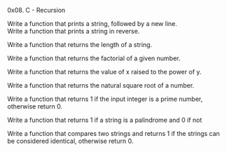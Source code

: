 0x08. C - Recursion

Write a function that prints a string, followed by a new line.
\
Write a function that prints a string in reverse.

Write a function that returns the length of a string.

Write a function that returns the factorial of a given number.

Write a function that returns the value of x raised to the power of y.

Write a function that returns the natural square root of a number.

Write a function that returns 1 if the input integer is a prime number, otherwise return 0.

Write a function that returns 1 if a string is a palindrome and 0 if not

Write a function that compares two strings and returns 1 if the strings can be considered identical, otherwise return 0.


